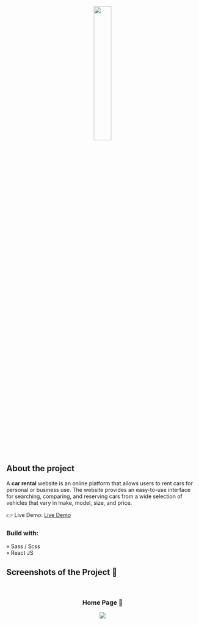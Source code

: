 <div align='center'><img style="width:30%" src='https://github.com/Arthur-Cyberpunk/siteportfolio/assets/72763456/198b8b61-12e2-4f81-99b6-8cee88fa3dcb'/></div>

<h2>About the project</h2>

  <p>A <b>car rental</b> website is an online platform that allows users to rent cars for personal or business use. The website provides an easy-to-use interface for searching, comparing, and reserving cars from a wide selection of vehicles that vary in make, model, size, and price.</p>

👉 Live Demo: <a href='https://irongames-rho.vercel.app/'>Live Demo</a>

<h3>Build with:</h3>

» Sass / Scss <br>
» React JS

<h2>Screenshots of the Project 📸</h2>
<br>
<h3 align='center'>Home Page 🏡</h3>

<div align='center'>
<img src='https://github.com/Arthur-Cyberpunk/iron_games/assets/72763456/f57f8a25-55e7-41c5-8c31-043fa2a8cf87'/>

</div>

